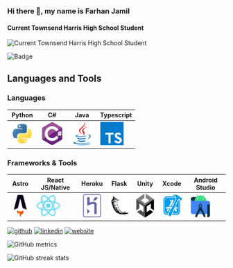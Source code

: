 ### Hi there 👋, my name is Farhan Jamil
#### Current Townsend Harris High School Student
![Current Townsend Harris High School Student](https://media.licdn.com/dms/image/D4E16AQEXkBPnqwQBfA/profile-displaybackgroundimage-shrink_350_1400/0/1685126445243?e=1722470400&v=beta&t=fmXUwX1tZpFRioVSlrHm0uRbjV7RLX561snjor5GckQ)

![Badge](https://img.shields.io/badge/Farhan_Jamil-16_years_old-pink)

## Languages and Tools

### Languages

|Python| C# | Java | Typescript |
|------|----|------|-------------|
|<img src="https://github.com/devicons/devicon/blob/master/icons/python/python-original.svg" title="Python"  alt="Python" width="55" height="55"/>|<img src="https://github.com/devicons/devicon/blob/master/icons/csharp/csharp-original.svg" title="C#" alt="C#" width="55" height="55"/> | <img src="https://github.com/devicons/devicon/blob/master/icons/java/java-original.svg" title="Java" alt="Java" width="55" height="55"/> | <img src="https://github.com/devicons/devicon/blob/master/icons/typescript/typescript-original.svg" title="Typescript" alt="Typescript" width="55" height="55"/> |

### Frameworks & Tools
| Astro | React JS/Native | Heroku | Flask | Unity | Xcode | Android Studio 
|-------|-----------------|--------|-------|-------|-------|----------------|
|<img src="https://github.com/devicons/devicon/blob/master/icons/astro/astro-original.svg" title="Astro" alt="Astro" width="55" height="55"/>|<img src="https://github.com/devicons/devicon/blob/master/icons/react/react-original.svg" title="React" alt="React" width="55" height="55"/> | <img src="https://github.com/devicons/devicon/blob/master/icons/heroku/heroku-original.svg" title="Heroku" alt="Heroku" width="55" height="55"/> | <img src="https://github.com/devicons/devicon/blob/master/icons/flask/flask-original.svg" title="Flask" alt="Flask" width="55" height="55"/> | <img src="https://github.com/devicons/devicon/blob/master/icons/unity/unity-original.svg" title="Unity" alt="Unity" width="55" height="55"/> | <img src="https://github.com/devicons/devicon/blob/master/icons/xcode/xcode-plain.svg" title="xcode" alt="xcode" width="55" height="55"/> | <img src="https://github.com/devicons/devicon/blob/master/icons/androidstudio/androidstudio-original.svg" title="Android Studio" alt="Android Studio" width="55" height="55"/>


[<img src='https://cdn.jsdelivr.net/npm/simple-icons@3.0.1/icons/github.svg' alt='github' height='40'>](https://github.com/FarhanJ2)  [<img src='https://cdn.jsdelivr.net/npm/simple-icons@3.0.1/icons/linkedin.svg' alt='linkedin' height='40'>](https://www.linkedin.com/in/farhan-jamil-373370230/)  [<img src='https://cdn.jsdelivr.net/npm/simple-icons@3.0.1/icons/icloud.svg' alt='website' height='40'>](https://farhaninator.me/)  

![GitHub metrics](https://metrics.lecoq.io/FarhanJ2)  

![GitHub streak stats](https://streak-stats.demolab.com/?user=FarhanJ2)  

